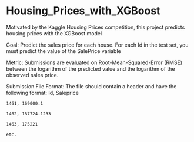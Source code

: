 # Housing_Prices_with_XGBoost
Motivated by the Kaggle Housing Prices competition, this project predicts housing prices with the XGBoost model


 Goal: Predict the sales price for each house. For each Id in the test set, you must predict
 		the value of the SalePrice variable

 Metric: Submissions are evaluated on Root-Mean-Squared-Error (RMSE) between the logarithm of
			the predicted value and the logarithm of the observed sales price.

 Submission File Format: The file should contain a header and have the following format:
	Id, Saleprice
	
	1461, 169000.1
	
	1462, 187724.1233
	
	1463, 175221
	
	etc.
